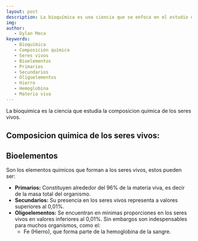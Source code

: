 ```yaml
---
layout: post
description: La bioquímica es una ciencia que se enfoca en el estudio de la composición química de los seres vivos. Los elementos químicos que conforman a los seres vivos se conocen como bioelementos, los cuales se clasifican en primarios, secundarios y oligoelementos. Los bioelementos primarios constituyen aproximadamente el 96% de la materia viva, mientras que los secundarios están presentes en cantidades superiores al 0,01%. Los oligoelementos se encuentran en cantidades muy pequeñas en los seres vivos, pero son indispensables para muchos organismos, como el hierro (Fe), que forma parte de la hemoglobina de la sangre.
img:
author:
   - Dylan Meca
keywords:
   - Bioquímica
   - Composición química
   - Seres vivos
   - Bioelementos
   - Primarios
   - Secundarios
   - Oligoelementos
   - Hierro
   - Hemoglobina
   - Materia viva
---
```


La bioquimica es la ciencia que estudia la composicion quimica de los seres vivos.

## Composicion quimica de los seres vivos:


## Bioelementos
Son los elementos quimicos que forman a los seres vivos, estos pueden ser:

* **Primarios:** Constituyen alrededor del 96% de la materia viva, es decir de la masa total del organismo.
* **Secundarios:** Su presencia en los seres vivos representa a valores superiores al 0,01%. 
* **Oligoelementos:** Se encuentran en minimas proporciones en los seres vivos en valores inferiores al 0,01%. Sin embargos son indespensables para muchos organismos, como el:
  * Fe (Hierro), que forma parte de la hemoglobina de la sangre. 
